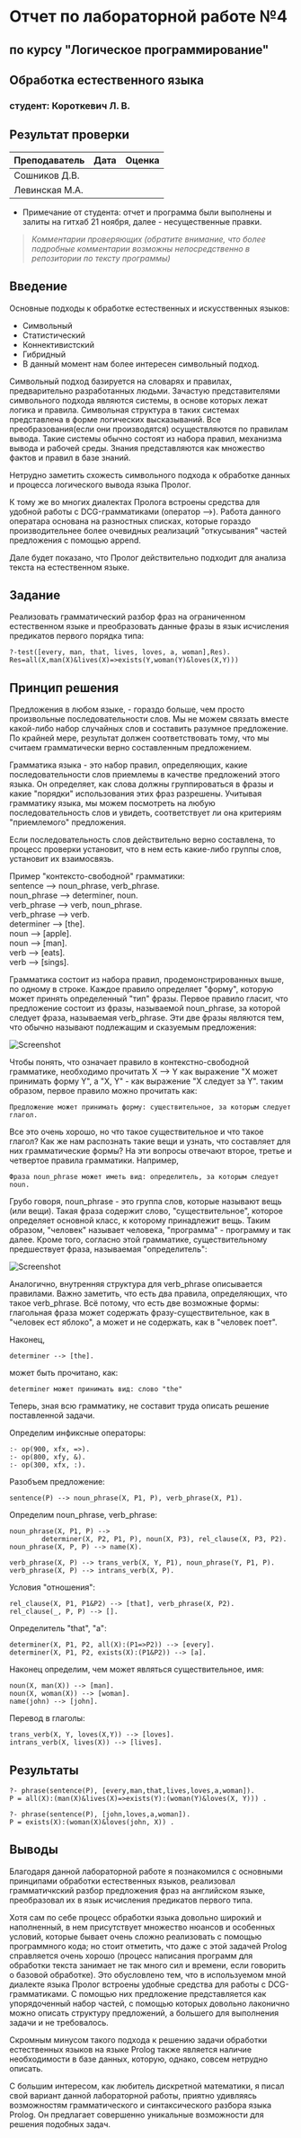 # Отчет по лабораторной работе №4
## по курсу "Логическое программирование"

## Обработка естественного языка

### студент: Короткевич Л. В.

## Результат проверки

| Преподаватель     | Дата         |  Оценка       |
|-------------------|--------------|---------------|
| Сошников Д.В. |              |               |
| Левинская М.А.|              |               |

* Примечание от студента: отчет и программа были выполнены и залиты на гитхаб 21 ноября, далее - несущественные правки.

> *Комментарии проверяющих (обратите внимание, что более подробные комментарии возможны непосредственно в репозитории по тексту программы)*


## Введение

Основные подходы к обработке естественных и искусственных языков:

* Символьный
* Статистический
* Коннективистский
* Гибридный
* В данный момент нам более интересен символьный подход.

Символьный подход базируется на словарях и правилах, предварительно разработанных людьми. Зачастую представителями символьного подхода являются системы, в основе которых лежат логика и правила. Символьная структура в таких системах представлена в форме логических высказываний. Все преобразования(если они производятся) осуществляются по правилам вывода. Такие системы обычно состоят из набора правил, механизма вывода и рабочей среды. Знания представляются как множество фактов и правил в базе знаний.

Нетрудно заметить схожесть символьного подхода к обработке данных и процесса логического вывода языка Пролог.

К тому же во многих диалектах Пролога встроены средства для удобной работы с DCG-грамматиками (оператор -->). Работа данного оператара основана на разностных списках, которые гораздо производительнее более очевидных реализаций "откусывания" частей предложения с помощью append.

Дале будет показано, что Пролог действительно подходит для анализа текста на естественном языке.

## Задание

Реализовать грамматический разбор фраз на ограниченном естественном языке и преобразовать данные фразы в язык исчисления предикатов первого порядка типа:
```
?-test([every, man, that, lives, loves, a, woman],Res).
Res=all(X,man(X)&lives(X)=>exists(Y,woman(Y)&loves(X,Y)))
```

## Принцип решения

Предложения в любом языке, - гораздо больше, чем просто произвольные последовательности слов. Мы не можем связать вместе какой-либо набор случайных слов и составить разумное предложение. По крайней мере, результат должен соответствовать тому, что мы считаем грамматически верно составленным предложением. 

Грамматика языка - это набор правил, определяющих, какие последовательности слов приемлемы в качестве предложений этого языка. Он определяет, как слова должны группироваться в фразы и какие "порядки" использования этих фраз разрешены. Учитывая грамматику языка, мы можем посмотреть на любую последовательность слов и увидеть, соответствует ли она критериям "приемлемого" предложения. 

Если последовательность слов действительно верно составлена, то процесс проверки установит, что в нем есть какие-либо группы слов, установит их взаимосвязь.

Пример "контексто-свободной" грамматики:\
sentence --> noun_phrase, verb_phrase.\
noun_phrase --> determiner, noun.\
verb_phrase --> verb, noun_phrase.\
verb_phrase --> verb.\
determiner --> [the].\
noun --> [apple].\
noun --> [man].\
verb --> [eats].\
verb --> [sings]. 

Грамматика состоит из набора правил, продемонстрированных выше, по одному в строке. Каждое правило определяет "форму", которую может принять определенный "тип" фразы. Первое правило гласит, что предложение состоит из фразы, называемой noun_phrase, за которой следует фраза, называемая verb_phrase. Эти две фразы являются тем, что обычно называют подлежащим и сказуемым предложения:

![Screenshot](https://i.imgur.com/gKN1aDe.png)

Чтобы понять, что означает правило в контекстно-свободной грамматике, необходимо прочитать X --> Y как выражение "X может принимать форму Y", а "X, Y" - как выражение "X следует за Y". таким образом, первое правило можно прочитать как:

```
Предложение может принимать форму: существительное, за которым следует глагол.
```

Все это очень хорошо, но что такое существительное и что такое глагол? Как же нам распознать такие вещи и узнать, что
составляет для них грамматические формы? На эти вопросы отвечают второе, третье и четвертое правила грамматики. Например,

```
Фраза noun_phrase может иметь вид: определитель, за которым следует noun.
```

Грубо говоря, noun_phrase - это группа слов, которые называют вещь (или вещи). Такая фраза содержит слово, "существительное", которое определяет основной класс, к которому принадлежит вещь. Таким образом, "человек" называет человека, "программа" - программу и так далее. Кроме того, согласно этой грамматике, существительному предшествует фраза, называемая "определитель":

![Screenshot](https://i.imgur.com/c2Ii1hs.png)

Аналогично, внутренняя структура для verb_phrase описывается правилами. Важно заметить, что есть два правила, определяющих, что такое verb_phrase. Всё потому, что есть две возможные формы: глагольная фраза может содержать фразу-существительное, как в "человек ест яблоко", а может и не содержать, как в "человек поет".

Наконец,
```
determiner --> [the].
```
может быть прочитано, как:
```
determiner может принимать вид: слово "the"
```
Теперь, зная всю грамматику, не составит труда описать решение поставленной задачи. 

Определим инфиксные операторы:
```
:- op(900, xfx, =>).
:- op(800, xfy, &).
:- op(300, xfx, :).
```

Разобъем предложение:
```
sentence(P) --> noun_phrase(X, P1, P), verb_phrase(X, P1).
```

Определим noun_phrase, verb_phrase:
```
noun_phrase(X, P1, P) -->
        determiner(X, P2, P1, P), noun(X, P3), rel_clause(X, P3, P2).
noun_phrase(X, P, P) --> name(X).

verb_phrase(X, P) --> trans_verb(X, Y, P1), noun_phrase(Y, P1, P).
verb_phrase(X, P) --> intrans_verb(X, P).
```

Условия "отношения":
```
rel_clause(X, P1, P1&P2) --> [that], verb_phrase(X, P2).
rel_clause(_, P, P) --> [].
```

Определитель "that", "a":
```
determiner(X, P1, P2, all(X):(P1=>P2)) --> [every].
determiner(X, P1, P2, exists(X):(P1&P2)) --> [a].
```

Наконец определим, чем может являться существительное, имя:
```
noun(X, man(X)) --> [man].
noun(X, woman(X)) --> [woman].
name(john) --> [john].
```

Перевод в глаголы:
```
trans_verb(X, Y, loves(X,Y)) --> [loves].
intrans_verb(X, lives(X)) --> [lives].
```

## Результаты

```
?- phrase(sentence(P), [every,man,that,lives,loves,a,woman]).
P = all(X):(man(X)&lives(X)=>exists(Y):(woman(Y)&loves(X, Y))) .
```
```
?- phrase(sentence(P), [john,loves,a,woman]).
P = exists(X):(woman(X)&loves(john, X)) .
```

## Выводы

Благодаря данной лабораторной работе я познакомился с основными принципами обработки естественных языков, реализовал грамматичкский разбор предложения фраз на английском языке, преобразовал их в язык исчисления предикатов первого типа. 

Хотя сам по себе процесс обработки языка довольно широкий и наполненный, в нем присутствует множество нюансов и особенных условий, которые бывает очень сложно реализовать с помощью программного кода; но стоит отметить, что даже с этой задачей Prolog справляется очень хорошо (процесс написания программ для обработки текста занимает не так много сил и времени, если говорить о базовой обработке). Это обусловлено тем, что в используемом мной диалекте языка Пролог встроены удобные средства для работы с DCG-грамматиками. С помощью них предложение представляется как упорядоченный набор частей, с помощью которых довольно лаконично можно описать структуру предложений, а большего для выполнения задачи и не требовалось.

Скромным минусом такого подхода к решению задачи обработки естественных языков на языке Prolog также является наличие необходимости в базе данных, которую, однако, совсем нетрудно описать.

С большим интересом, как любитель дискретной математики, я писал свой вариант данной лабораторной работы, приятно удивляясь возможностям грамматического и синтаксического разбора языка Prolog. Он предлагает совершенно уникальные возможности для решения подобных задач. 

